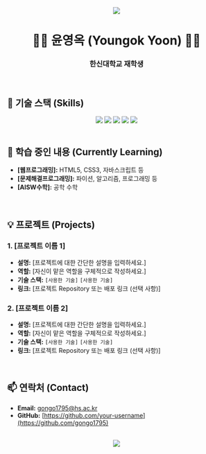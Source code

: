 <div align="center">
  <img src="https://capsule-render.vercel.app/api?type=slice&color=0:4682B4,100:AFEEEE&height=200&section=header&text=안녕하세요!&fontSize=70&animation=fadeIn" />
</div>

<div align="center">
  
# 👩‍💻 윤영옥 (Youngok Yoon) 👩‍💻
### 한신대학교 재학생
  
</div>

<br>

## 🚀 기술 스택 (Skills)
<!-- 여기에 자신의 기술 스택을 아이콘으로 추가해보세요. 예: https://shields.io/ -->
<div align="center">
  <img src="https://img.shields.io/badge/Python-3776AB?style=for-the-badge&logo=python&logoColor=white">
  <img src="https://img.shields.io/badge/Java-007396?style=for-the-badge&logo=java&logoColor=white">
  <img src="https://img.shields.io/badge/HTML5-E34F26?style=for-the-badge&logo=html5&logoColor=white">
  <img src="https://img.shields.io/badge/CSS3-1572B6?style=for-the-badge&logo=css3&logoColor=white">
  <img src="https://img.shields.io/badge/C-A8B9CC?style=for-the-badge&logo=c&logoColor=white">
  <br>
  <!-- 추가하고 싶은 다른 기술 뱃지를 여기에 넣으세요 -->
</div>

<br>

## 🌱 학습 중인 내용 (Currently Learning)
- **[웹프로그래밍]:** HTML5, CSS3, 자바스크립트 등
- **[문제해결프로그래밍]:** 파이션, 알고리즘, 프로그래밍 등
- **[AISW수학]:** 공학 수학

<br>

## 💡 프로젝트 (Projects)
<!-- 진행했거나 진행 중인 프로젝트가 있다면 여기에 추가하세요. -->
### 1. [프로젝트 이름 1]
- **설명:** [프로젝트에 대한 간단한 설명을 입력하세요.]
- **역할:** [자신이 맡은 역할을 구체적으로 작성하세요.]
- **기술 스택:** `[사용한 기술]` `[사용한 기술]`
- **링크:** [프로젝트 Repository 또는 배포 링크 (선택 사항)]

### 2. [프로젝트 이름 2]
- **설명:** [프로젝트에 대한 간단한 설명을 입력하세요.]
- **역할:** [자신이 맡은 역할을 구체적으로 작성하세요.]
- **기술 스택:** `[사용한 기술]` `[사용한 기술]`
- **링크:** [프로젝트 Repository 또는 배포 링크 (선택 사항)]

<br>

## 📫 연락처 (Contact)
<!-- 다른 사람들이 자신에게 연락할 수 있는 방법을 추가하세요. -->
- **Email:** gongo1795@hs.ac.kr
- **GitHub:** [https://github.com/your-username](https://github.com/gongo1795)

<br>

<div align="center">
  <img src="https://capsule-render.vercel.app/api?type=slice&color=0:4682B4,100:AFEEEE&height=100&section=footer" />
</div>